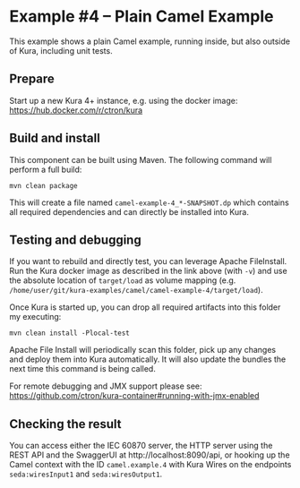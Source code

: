# Example #4 – Plain Camel Example 

This example shows a plain Camel example, running inside, but also outside of Kura, including unit tests.

## Prepare

Start up a new Kura 4+ instance, e.g. using the docker image: https://hub.docker.com/r/ctron/kura

## Build and install

This component can be built using Maven. The following command will perform a full build:

    mvn clean package

This will create a file named `camel-example-4_*-SNAPSHOT.dp` which contains all required dependencies
and can directly be installed into Kura.

## Testing and debugging

If you want to rebuild and directly test, you can leverage Apache FileInstall. Run the Kura docker image
as described in the link above (with `-v`) and use the absolute location of `target/load` as volume mapping
(e.g. `/home/user/git/kura-examples/camel/camel-example-4/target/load`).

Once Kura is started up, you can drop all required artifacts into this folder my executing:

    mvn clean install -Plocal-test

Apache File Install will periodically scan this folder, pick up any changes and deploy them into Kura
automatically. It will also update the bundles the next time this command is being called.

For remote debugging and JMX support please see: https://github.com/ctron/kura-container#running-with-jmx-enabled

## Checking the result

You can access either the IEC 60870 server, the HTTP server using the REST API and the SwaggerUI at
http://localhost:8090/api, or hooking up the Camel context with the ID `camel.example.4` with Kura Wires
on the endpoints `seda:wiresInput1` and `seda:wiresOutput1`.
